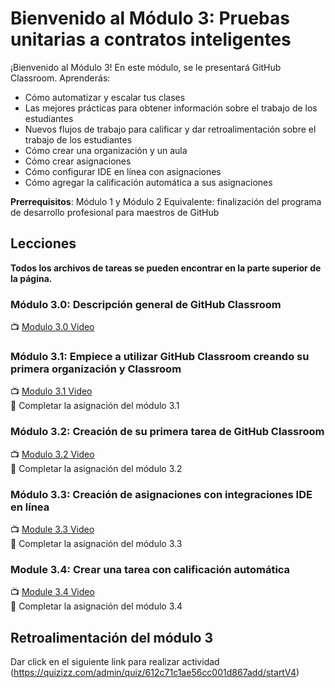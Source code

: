 # Bienvenido al Módulo 3: Pruebas unitarias a contratos inteligentes

¡Bienvenido al Módulo 3! En este módulo, se le presentará GitHub Classroom. Aprenderás:
- Cómo automatizar y escalar tus clases
- Las mejores prácticas para obtener información sobre el trabajo de los estudiantes
- Nuevos flujos de trabajo para calificar y dar retroalimentación sobre el trabajo de los estudiantes
- Cómo crear una organización y un aula
- Cómo crear asignaciones
- Cómo configurar IDE en línea con asignaciones
- Cómo agregar la calificación automática a sus asignaciones

**Prerrequisitos**: Módulo 1 y Módulo 2
Equivalente: finalización del programa de desarrollo profesional para maestros de GitHub

## Lecciones
**Todos los archivos de tareas se pueden encontrar en la parte superior de la página.**

### Módulo 3.0: Descripción general de GitHub Classroom
📺  [ Modulo 3.0 Video](https://youtu.be/CXacEwR9trw)  

### Módulo 3.1: Empiece a utilizar GitHub Classroom creando su primera organización y Classroom
📺  [ Modulo 3.1 Video](https://www.youtube.com/watch?v=KXWXg68KpTY)  
:notebook: Completar la asignación del módulo 3.1

### Módulo 3.2: Creación de su primera tarea de GitHub Classroom
📺  [ Modulo 3.2 Video](https://youtu.be/KXWXg68KpTY?t=485)  
:notebook: Completar la asignación del módulo 3.2

### Módulo 3.3: Creación de asignaciones con integraciones IDE en línea
📺  [ Module 3.3 Video](https://youtu.be/KXWXg68KpTY?t=944)  
:notebook: Completar la asignación del módulo 3.3

### Module 3.4: Crear una tarea con calificación automática
📺  [ Module 3.4 Video](https://www.youtube.com/watch?v=mwCZRVJhH60)  
:notebook: Completar la asignación del módulo 3.4

## Retroalimentación del módulo 3
Dar click en el siguiente link para realizar actividad (https://quizizz.com/admin/quiz/612c71c1ae56cc001d867add/startV4)

